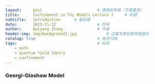 ```yaml
---
layout:     post   				        # 使用的布局（不需要改）
title:      Confinement in Toy Models Lecture 1 	# 标题 
subtitle:   Introduction      # 副标题
date:       2023-11-22			        # 时间
author:     Baiyang Zhang 				# 作者
header-img: img/background1.jpg 	        # 这篇文章标题背景图片
catalog: true 						    # 是否归档
tags:								    # 标签
    - math
    - quantum field theory
    - confinement
---
```


### Georgi-Glashow Model

